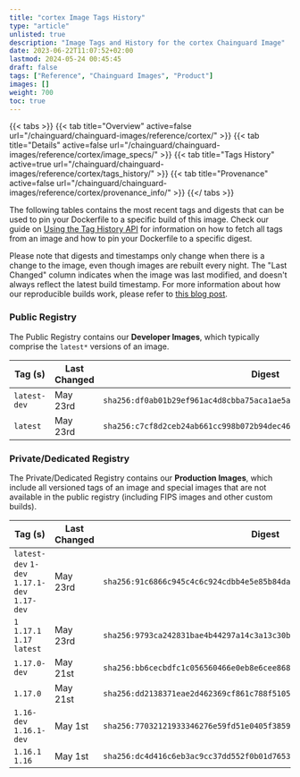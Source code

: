 ```yaml
---
title: "cortex Image Tags History"
type: "article"
unlisted: true
description: "Image Tags and History for the cortex Chainguard Image"
date: 2023-06-22T11:07:52+02:00
lastmod: 2024-05-24 00:45:45
draft: false
tags: ["Reference", "Chainguard Images", "Product"]
images: []
weight: 700
toc: true
---
```


{{< tabs >}}
{{< tab title="Overview" active=false url="/chainguard/chainguard-images/reference/cortex/" >}}
{{< tab title="Details" active=false url="/chainguard/chainguard-images/reference/cortex/image_specs/" >}}
{{< tab title="Tags History" active=true url="/chainguard/chainguard-images/reference/cortex/tags_history/" >}}
{{< tab title="Provenance" active=false url="/chainguard/chainguard-images/reference/cortex/provenance_info/" >}}
{{</ tabs >}}

The following tables contains the most recent tags and digests that can be used to pin your Dockerfile to a specific build of this image. Check our guide on [Using the Tag History API](/chainguard/chainguard-images/using-the-tag-history-api/) for information on how to fetch all tags from an image and how to pin your Dockerfile to a specific digest.

Please note that digests and timestamps only change when there is a change to the image, even though images are rebuilt every night. The "Last Changed" column indicates when the image was last modified, and doesn't always reflect the latest build timestamp. For more information about how our reproducible builds work, please refer to [this blog post](https://www.chainguard.dev/unchained/reproducing-chainguards-reproducible-image-builds).

### Public Registry
The Public Registry contains our **Developer Images**, which typically comprise the `latest*` versions of an image.

| Tag (s)       | Last Changed | Digest                                                                    |
|---------------|--------------|---------------------------------------------------------------------------|
|  `latest-dev` | May 23rd     | `sha256:df0ab01b29ef961ac4d8cbba75aca1ae5aafb632a50edcebc88aaf1b11c88ebb` |
|  `latest`     | May 23rd     | `sha256:c7cf8d2ceb24ab661cc998b072b94dec46b0e9a26e9db3e4747dbee9ab386f41` |


### Private/Dedicated Registry
The Private/Dedicated Registry contains our **Production Images**, which include all versioned tags of an image and special images that are not available in the public registry (including FIPS images and other custom builds).

| Tag (s)                                       | Last Changed | Digest                                                                    |
|-----------------------------------------------|--------------|---------------------------------------------------------------------------|
|  `latest-dev` `1-dev` `1.17.1-dev` `1.17-dev` | May 23rd     | `sha256:91c6866c945c4c6c924cdbb4e5e85b84da7ab93641088fc6f295ca7238653d7c` |
|  `1` `1.17.1` `1.17` `latest`                 | May 23rd     | `sha256:9793ca242831bae4b44297a14c3a13c30b0e05fe527ec70fe6590936945d5808` |
|  `1.17.0-dev`                                 | May 21st     | `sha256:bb6cecbdfc1c056560466e0eb8e6cee868e7bad699508bcddc7e55710a2b50c0` |
|  `1.17.0`                                     | May 21st     | `sha256:dd2138371eae2d462369cf861c788f5105a9a54ce245a5966823418de9919f5d` |
|  `1.16-dev` `1.16.1-dev`                      | May 1st      | `sha256:77032121933346276e59fd51e0405f3859fb03fc658a60c78b0820825aaf4f50` |
|  `1.16.1` `1.16`                              | May 1st      | `sha256:dc4d416c6eb3ac9cc37dd552f0b01d7653868f2c1003929eed5e2fa2c880be27` |

